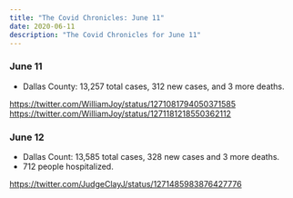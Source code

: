 ```yaml
---
title: "The Covid Chronicles: June 11"
date: 2020-06-11
description: "The Covid Chronicles for June 11"
---
```


### June 11

- Dallas County: 13,257 total cases, 312 new cases, and 3 more deaths.

<https://twitter.com/WilliamJoy/status/1271081794050371585>
<https://twitter.com/WilliamJoy/status/1271181218550362112>

### June 12

- Dallas Count: 13,585 total cases, 328 new cases and 3 more deaths.
- 712 people hospitalized.

<https://twitter.com/JudgeClayJ/status/1271485983876427776>
